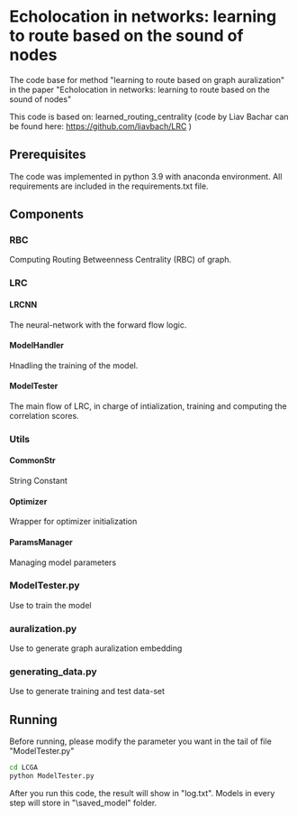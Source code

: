 # Echolocation in networks: learning to route based on the sound of nodes
The code base for method "learning to route based on graph auralization" in the paper "Echolocation in networks: learning to route based on the sound of nodes"

This code is based on: learned_routing_centrality (code by Liav Bachar can be found here: https://github.com/liavbach/LRC )

## Prerequisites
The code was implemented in python 3.9 with anaconda environment. 
All requirements are included in the requirements.txt file. 

## Components
### RBC
 Computing Routing Betweenness Centrality (RBC) of graph.
### LRC
#### LRCNN
 The neural-network with the forward flow logic. 
#### ModelHandler
  Hnadling the training of the model.
#### ModelTester
  The main flow of LRC, in charge of intialization, training and computing the correlation scores. 
### Utils
#### CommonStr
String Constant
#### Optimizer
Wrapper for optimizer initialization
#### ParamsManager
Managing model parameters
### ModelTester.py
Use to train the model
### auralization.py
Use to generate graph auralization embedding
### generating_data.py
Use to generate training and test data-set

## Running
Before running, please modify the parameter you want in the tail of file "ModelTester.py"
```bash
cd LCGA
python ModelTester.py
```
After you run this code, the result will show in "log.txt".  Models in every step will store in "\saved_model" folder.

